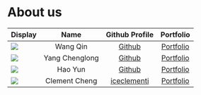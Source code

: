 # About us

Display | Name | Github Profile | Portfolio 
--------|:----:|:--------------:|:---------:
![](https://avatars0.githubusercontent.com/u/50083580?s=400&u=361572b20fcd6750428a1553c5388e5125b8ac13&v=4) | Wang Qin | [Github](https://github.com/wangqinNick) | [Portfolio](team/wangqin.md)
![](https://via.placeholder.com/100.png?text=Photo) | Yang Chenglong | [Github](https://github.com/A11riseforme) | [Portfolio](team/johndoe.md)
![](https://via.placeholder.com/100.png?text=Photo) | Hao Yun | [Github](https://github.com/HAOYUN49) | [Portfolio](team/johndoe.md)
![](https://winaero.com/blog/wp-content/uploads/2019/09/Chrome-Incognito-Mode-Icon-256.png) | Clement Cheng | [iceclementi](https://github.com/iceclementi) | [Portfolio](team/iceclementi.md)
